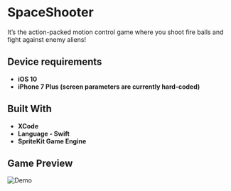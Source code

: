 # SpaceShooter

 It’s the action-packed motion control game where you shoot fire balls and fight against enemy aliens!

## Device requirements
* **iOS 10** 
* **iPhone 7 Plus (screen parameters are currently hard-coded)**

## Built With
* **XCode** 
* **Language - Swift**
* **SpriteKit Game Engine** 


## Game Preview

![Demo](https://user-images.githubusercontent.com/26283007/32025621-984ab796-b9fe-11e7-8f9d-0ae663c672c2.gif)
